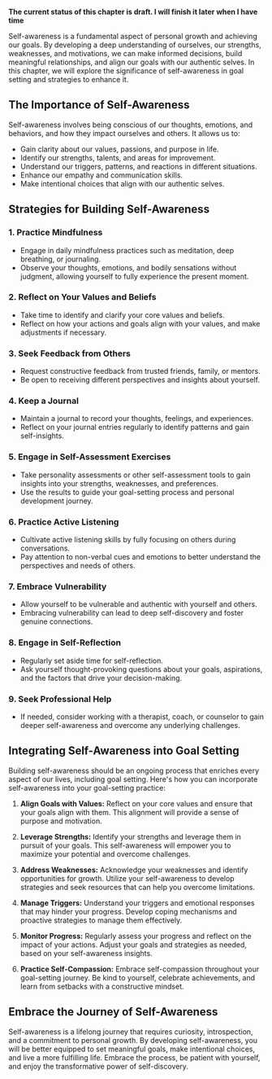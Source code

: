 **The current status of this chapter is draft. I will finish it later when I have time**

Self-awareness is a fundamental aspect of personal growth and achieving our goals. By developing a deep understanding of ourselves, our strengths, weaknesses, and motivations, we can make informed decisions, build meaningful relationships, and align our goals with our authentic selves. In this chapter, we will explore the significance of self-awareness in goal setting and strategies to enhance it.

**The Importance of Self-Awareness**
------------------------------------

Self-awareness involves being conscious of our thoughts, emotions, and behaviors, and how they impact ourselves and others. It allows us to:

* Gain clarity about our values, passions, and purpose in life.
* Identify our strengths, talents, and areas for improvement.
* Understand our triggers, patterns, and reactions in different situations.
* Enhance our empathy and communication skills.
* Make intentional choices that align with our authentic selves.

**Strategies for Building Self-Awareness**
------------------------------------------

### 1. **Practice Mindfulness**

* Engage in daily mindfulness practices such as meditation, deep breathing, or journaling.
* Observe your thoughts, emotions, and bodily sensations without judgment, allowing yourself to fully experience the present moment.

### 2. **Reflect on Your Values and Beliefs**

* Take time to identify and clarify your core values and beliefs.
* Reflect on how your actions and goals align with your values, and make adjustments if necessary.

### 3. **Seek Feedback from Others**

* Request constructive feedback from trusted friends, family, or mentors.
* Be open to receiving different perspectives and insights about yourself.

### 4. **Keep a Journal**

* Maintain a journal to record your thoughts, feelings, and experiences.
* Reflect on your journal entries regularly to identify patterns and gain self-insights.

### 5. **Engage in Self-Assessment Exercises**

* Take personality assessments or other self-assessment tools to gain insights into your strengths, weaknesses, and preferences.
* Use the results to guide your goal-setting process and personal development journey.

### 6. **Practice Active Listening**

* Cultivate active listening skills by fully focusing on others during conversations.
* Pay attention to non-verbal cues and emotions to better understand the perspectives and needs of others.

### 7. **Embrace Vulnerability**

* Allow yourself to be vulnerable and authentic with yourself and others.
* Embracing vulnerability can lead to deep self-discovery and foster genuine connections.

### 8. **Engage in Self-Reflection**

* Regularly set aside time for self-reflection.
* Ask yourself thought-provoking questions about your goals, aspirations, and the factors that drive your decision-making.

### 9. **Seek Professional Help**

* If needed, consider working with a therapist, coach, or counselor to gain deeper self-awareness and overcome any underlying challenges.

**Integrating Self-Awareness into Goal Setting**
------------------------------------------------

Building self-awareness should be an ongoing process that enriches every aspect of our lives, including goal setting. Here's how you can incorporate self-awareness into your goal-setting practice:

1. **Align Goals with Values:** Reflect on your core values and ensure that your goals align with them. This alignment will provide a sense of purpose and motivation.

2. **Leverage Strengths:** Identify your strengths and leverage them in pursuit of your goals. This self-awareness will empower you to maximize your potential and overcome challenges.

3. **Address Weaknesses:** Acknowledge your weaknesses and identify opportunities for growth. Utilize your self-awareness to develop strategies and seek resources that can help you overcome limitations.

4. **Manage Triggers:** Understand your triggers and emotional responses that may hinder your progress. Develop coping mechanisms and proactive strategies to manage them effectively.

5. **Monitor Progress:** Regularly assess your progress and reflect on the impact of your actions. Adjust your goals and strategies as needed, based on your self-awareness insights.

6. **Practice Self-Compassion:** Embrace self-compassion throughout your goal-setting journey. Be kind to yourself, celebrate achievements, and learn from setbacks with a constructive mindset.

**Embrace the Journey of Self-Awareness**
-----------------------------------------

Self-awareness is a lifelong journey that requires curiosity, introspection, and a commitment to personal growth. By developing self-awareness, you will be better equipped to set meaningful goals, make intentional choices, and live a more fulfilling life. Embrace the process, be patient with yourself, and enjoy the transformative power of self-discovery.
